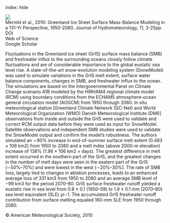 index: hide

<div class="Citation">
    <div class="Citation-thumb CitationThumb-linked"  data-href="https://doi.org/10.1175/2009jhm1140.1">
      <img src="https://static.claimspace.cloud/climate-study-static/refs/thumbs/13/Mernild_et_al_2010-thumb.png" />
    </div>

  <div class="Citation-body">
    <div class="Citation-text">Mernild et al., 2010: Greenland Ice Sheet Surface Mass-Balance Modeling in a 131-Yr Perspective, 1950-2080. <span class="Article-journal">Journal of Hydrometeorology, </span><span class="Article-volume">11, </span>3-25pp.</div>
    <div class="Citation-links">
      <div class="CitationLink" data-href="https://doi.org/10.1175/2009jhm1140.1">
        <div class="CitationLink-icon CitationLink-Doi"></div>
        <div class="CitationLink-text">DOI</div>
      </div>
      <div class="CitationLink" data-href="http://cel.webofknowledge.com/InboundService.do?customersID=atyponcel&smartRedirect=yes&mode=FullRecord&IsProductCode=Yes&product=CEL&Init=Yes&Func=Frame&action=retrieve&SrcApp=literatum&SrcAuth=atyponcel&SID=7CNc3cIRaBKjGbSujFM&UT=WOS:000275344800001">
        <div class="CitationLink-icon CitationLink-Isi"></div>
        <div class="CitationLink-text">Web of Science</div>
      </div>
      <div class="CitationLink" data-href="https://scholar.google.com/scholar?q=10.1175/2009jhm1140.1">
        <div class="CitationLink-icon CitationLink-Scholar"></div>
        <div class="CitationLink-text">Google Scholar</div>
      </div>
    </div>
  </div>
</div>

Fluctuations in the Greenland ice sheet (GrIS) surface mass balance (SMB) and freshwater influx to the surrounding oceans closely follow climate fluctuations and are of considerable importance to the global eustatic sea level rise. A state-of-the-art snow-evolution modeling system (SnowModel) was used to simulate variations in the GrIS melt extent, surface water balance components, changes in SMB, and freshwater influx to the ocean. The simulations are based on the Intergovernmental Panel on Climate Change scenario A1B modeled by the HIRHAM4 regional climate model (RCM) using boundary conditions from the ECHAM5 atmosphere–ocean general circulation model (AOGCM) from 1950 through 2080. In situ meteorological station [Greenland Climate Network (GC-Net) and World Meteorological Organization (WMO) Danish Meteorological Institute (DMI)] observations from inside and outside the GrIS were used to validate and correct RCM output data before they were used as input for SnowModel. Satellite observations and independent SMB studies were used to validate the SnowModel output and confirm the model’s robustness. The authors simulated an ∼90% increase in end-of-summer surface melt extent (0.483 × 106 km2) from 1950 to 2080 and a melt index (above 2000-m elevation) increase of 138% (1.96 × 106 km2 × days). The greatest difference in melt extent occurred in the southern part of the GrIS, and the greatest changes in the number of melt days were seen in the eastern part of the GrIS (∼50%–70%) and were lowest in the west (∼20%–30%). The rate of SMB loss, largely tied to changes in ablation processes, leads to an enhanced average loss of 331 km3 from 1950 to 2080 and an average SMB level of −99 km3 for the period 2070–80. GrIS surface freshwater runoff yielded a eustatic rise in sea level from 0.8 ± 0.1 (1950–59) to 1.9 ± 0.1 mm (2070–80) sea level equivalent (SLE) yr−1. The accumulated GrIS freshwater runoff contribution from surface melting equaled 160-mm SLE from 1950 through 2080.

<div class="Citation-copy">
&copy; American Meteorological Society, 2010
</div>